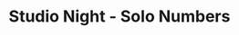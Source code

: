---
title: Studio Night - Solo Numbers
year: 1926
opening_date: 
closing_date:
layout: productions
featured_image: 
image_caption:
image_credit:
playbill: 
category: 
Theatre: Theatre Jacksonville
cast:
  Performer: Don Ferrandou
crew:
orchestra:
external_links:
---